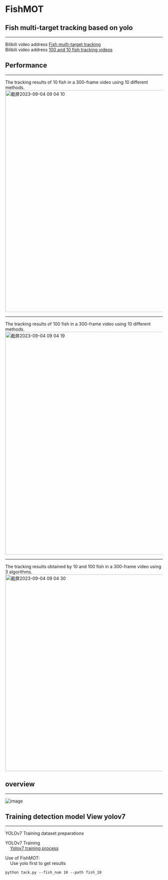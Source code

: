 # FishMOT
## Fish multi-target tracking based on yolo

---
Bilibili video address [Fish multi-target tracking](https://www.bilibili.com/video/BV1Ap4y1n7XW/)<br>
Bilibili video address [100 and 10 fish tracking videos](https://www.bilibili.com/video/BV1SV411T7r9/)

## Performance
---
The tracking results of 10 fish in a 300-frame video using 10 different methods.
<img width="710" alt="截屏2023-09-04 09 04 10" src="https://github.com/gakkistar/FishMOT/assets/92698686/0024af03-f073-42e2-ab55-b76b1d4ac352">

---
The tracking results of 100 fish in a 300-frame video using 10 different methods.
<img width="713" alt="截屏2023-09-04 09 04 19" src="https://github.com/gakkistar/FishMOT/assets/92698686/ca87e720-0b35-4ee4-a211-d00bf7bd6384">

---
The tracking results obtained by 10 and 100 fish in a 300-frame video using 3 algorithms.
<img width="629" alt="截屏2023-09-04 09 04 30" src="https://github.com/gakkistar/FishMOT/assets/92698686/c214d095-9608-48e9-9d92-171faab47213">

## overview

---
![image](https://github.com/gakkistar/FishMOT/assets/92698686/a5a7c3eb-1928-4f63-9270-b662bc5d3ff7)



## Training detection model View yolov7

---
YOLOv7 Training dataset preparationx

YOLOv7 Training<br>
&nbsp;&nbsp;&nbsp;&nbsp;[Yolov7 training process](https://github.com/WongKinYiu/yolov7)

Use of FishMOT:<br>
&nbsp;&nbsp;&nbsp;&nbsp;Use yolo first to get results
```commandline
python tack.py --fish_num 10 --path fish_10
```
    
